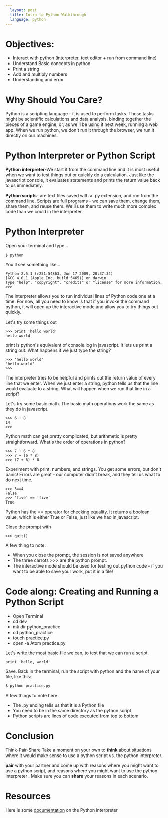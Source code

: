 ```yaml
---
  layout: post
  title: Intro to Python Walkthrough
  language: python
---
```


# Objectives:
+	Interact with python (interpreter, text editor + run from command line)
+ Understand Basic concepts in python
+ Print a string
+ Add and multiply numbers
+ Understanding and error

# Why Should You Care?
Python is a scripting language - it is used to perform tasks. Those tasks might be scientific calculations and data analysis, binding together the pieces of a game engine, or, as we'll be using it next week, running a web app. When we run python, we don't run it through the browser, we run it directly on our machines.

# Python Interpreter or Python Script

**Python interpreter**-We start it from the command line and it is most useful when we want to test things out or quickly do a calculation. Just like the javascript console, it evaluates statements and prints the return value back to us immediately.

**Python scripts**- are text files saved with a .py extension, and run from the command line. Scripts are full programs - we can save them, change them, share them, and reuse them. We'll use them to write much more complex code than we could in the interpreter.

# Python Interpreter
Open your terminal and type...
```
$ python
```
You'll see something like...
```
Python 2.5.1 (r251:54863, Jun 17 2009, 20:37:34)
[GCC 4.0.1 (Apple Inc. build 5465)] on darwin
Type "help", "copyright", "credits" or "license" for more information.
>>>
```
The interpreter allows you to run individual lines of Python code one at a time. For now, all you need to know is that if you invoke the command python, it will open up the interactive mode and allow you to try things out quickly.

Let's try some things out
```
>>> print 'hello world'
hello world
```
print is python's equivalent of console.log in javascript. It lets us print a string out. What happens if we just type the string?

```
>>> 'hello world'
'hello world'
>>>
```
The interpreter tries to be helpful and prints out the return value of every line that we enter. When we just enter a string, python tells us that the line would evaluate to a string. What will happen when we run that line in a script?  

Let's try some basic math. The basic math operations work the same as they do in javascript.
```
>>> 6 + 8
14
>>>
```
Python math can get pretty complicated, but arithmetic is pretty straightforward. What's the order of operations in python?
```
>>> 7 + 6 * 8
>>> 7 + (6 * 8)
>>> (7 + 6) * 8
```
Experiment with print, numbers, and strings. You get some errors, but don't panic! Errors are great - our computer didn't break, and they tell us what to do next time.

```
>>> 5==4
False
>>> 'five' == 'five'
True
```

Python has the == operator for checking equality. It returns a boolean value, which is either True or False, just like we had in javascript.

Close the prompt with
```
>>> quit()
```
A few thing to note:
+ When you close the prompt, the session is not saved anywhere
+ The three carrots >>> are the python prompt.  
+ The interactive mode should be used for testing out python code - if you want to be able to save your work, put it in a file!

# Code along: Creating and Running a Python Script
+ Open Terminal
+ cd dev
+ mk dir python_practice
+ cd python_practice
+ touch practice.py
+ open -a Atom practice.py

Let's write the most basic file we can, to test that we can run a script.
```
print 'hello, world'
```
Save. Back in the terminal, run the script with python and the name of your file, like this:

```
$ python practice.py
```

A few things to note here:
+ The .py ending tells us that it is a Python file
+ You need to be in the same directory as the python script
+ Python scripts are lines of code executed from top to bottom

# Conclusion
Think-Pair-Share
Take a moment on your own to **think** about situations where it would make sense to use a python script vs. the python interpreter.

**pair** with your partner and come up with reasons where you might want to use a python script, and reasons where you might want to use the python interpreter . Make sure you can **share** your reasons in each scenario.

# Resources
Here is some <a href="http://anandology.com/python-practice-book/getting-started.html">documentation</a> on the Python interpreter
